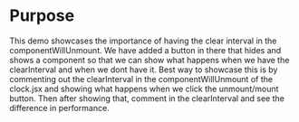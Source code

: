 # Purpose 

This demo showcases the importance of having the clear interval in the componentWillUnmount.  We have added a button in there that hides and shows a component so that we can show what happens when we have the clearInterval and when we dont have it.  Best way to showcase this is by commenting out the clearInterval in the componentWillUnmount of the clock.jsx and showing what happens when we click the unmount/mount button. Then after showing that, comment in the clearInterval and see the difference in performance. 